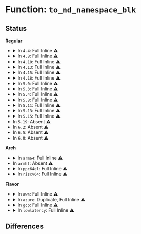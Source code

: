 # Function: <code>to_nd_namespace_blk</code>

## Status
<b>Regular</b>
<ul>
<li>
<details>
<summary>In <code>4.4</code>: Full Inline ⚠️</summary>

**Collision:** Unique Static

**Inline:** Full

**Transformation:** False

**Instances:**

```
In drivers/nvdimm/namespace_devs.c (ffffffff8159b0bb)
Location: include/linux/nd.h:105
Inline: True
Inline callers:
  - drivers/nvdimm/namespace_devs.c:namespace_blk_release
```
</details>
</li>
<li>
<details>
<summary>In <code>4.8</code>: Full Inline ⚠️</summary>

**Collision:** Unique Static

**Inline:** Full

**Transformation:** False

**Instances:**

```
In drivers/nvdimm/namespace_devs.c (ffffffff815f393f)
Location: include/linux/nd.h:120
Inline: True
Inline callers:
  - drivers/nvdimm/namespace_devs.c:create_namespace_blk
  - drivers/nvdimm/namespace_devs.c:namespace_blk_release
```
</details>
</li>
<li>
<details>
<summary>In <code>4.10</code>: Full Inline ⚠️</summary>

**Collision:** Unique Static

**Inline:** Full

**Transformation:** False

**Instances:**

```
In drivers/nvdimm/namespace_devs.c (ffffffff81622261)
Location: include/linux/nd.h:122
Inline: True
Inline callers:
  - drivers/nvdimm/namespace_devs.c:nd_region_register_namespaces
  - drivers/nvdimm/namespace_devs.c:namespace_blk_release
```
</details>
</li>
<li>
<details>
<summary>In <code>4.13</code>: Full Inline ⚠️</summary>

**Collision:** Unique Static

**Inline:** Full

**Transformation:** False

**Instances:**

```
In drivers/nvdimm/namespace_devs.c (ffffffff81636c02)
Location: include/linux/nd.h:135
Inline: True
Inline callers:
  - drivers/nvdimm/namespace_devs.c:nd_region_register_namespaces
  - drivers/nvdimm/namespace_devs.c:nd_namespace_label_update
  - drivers/nvdimm/namespace_devs.c:namespace_blk_release
```
</details>
</li>
<li>
<details>
<summary>In <code>4.15</code>: Full Inline ⚠️</summary>

**Collision:** Unique Static

**Inline:** Full

**Transformation:** False

**Instances:**

```
In drivers/nvdimm/namespace_devs.c (ffffffff8169e8e2)
Location: include/linux/nd.h:135
Inline: True
Inline callers:
  - drivers/nvdimm/namespace_devs.c:scan_labels
  - drivers/nvdimm/namespace_devs.c:nd_namespace_label_update
  - drivers/nvdimm/namespace_devs.c:namespace_blk_release
```
</details>
</li>
<li>
<details>
<summary>In <code>4.18</code>: Full Inline ⚠️</summary>

**Collision:** Unique Static

**Inline:** Full

**Transformation:** False

**Instances:**

```
In drivers/nvdimm/namespace_devs.c (ffffffff816dbcb5)
Location: include/linux/nd.h:135
Inline: True
Inline callers:
  - drivers/nvdimm/namespace_devs.c:nd_region_register_namespaces
  - drivers/nvdimm/namespace_devs.c:scan_labels
  - drivers/nvdimm/namespace_devs.c:scan_labels
  - drivers/nvdimm/namespace_devs.c:cmp_dpa
  - drivers/nvdimm/namespace_devs.c:cmp_dpa
  - drivers/nvdimm/namespace_devs.c:nvdimm_namespace_common_probe
  - drivers/nvdimm/namespace_devs.c:dpa_extents_show
  - drivers/nvdimm/namespace_devs.c:sector_size_store
  - drivers/nvdimm/namespace_devs.c:uuid_store
  - drivers/nvdimm/namespace_devs.c:size_store
  - drivers/nvdimm/namespace_devs.c:size_store
  - drivers/nvdimm/namespace_devs.c:alt_name_show
  - drivers/nvdimm/namespace_devs.c:alt_name_store
  - drivers/nvdimm/namespace_devs.c:nd_namespace_label_update
  - drivers/nvdimm/namespace_devs.c:nvdimm_namespace_disk_name
  - drivers/nvdimm/namespace_devs.c:is_uuid_busy
  - drivers/nvdimm/namespace_devs.c:namespace_blk_release
```
</details>
</li>
<li>
<details>
<summary>In <code>5.0</code>: Full Inline ⚠️</summary>

**Collision:** Unique Static

**Inline:** Full

**Transformation:** False

**Instances:**

```
In drivers/nvdimm/namespace_devs.c (ffffffff816fdcb9)
Location: include/linux/nd.h:135
Inline: True
Inline callers:
  - drivers/nvdimm/namespace_devs.c:nd_region_register_namespaces
  - drivers/nvdimm/namespace_devs.c:scan_labels
  - drivers/nvdimm/namespace_devs.c:scan_labels
  - drivers/nvdimm/namespace_devs.c:cmp_dpa
  - drivers/nvdimm/namespace_devs.c:cmp_dpa
  - drivers/nvdimm/namespace_devs.c:nvdimm_namespace_common_probe
  - drivers/nvdimm/namespace_devs.c:dpa_extents_show
  - drivers/nvdimm/namespace_devs.c:sector_size_store
  - drivers/nvdimm/namespace_devs.c:uuid_store
  - drivers/nvdimm/namespace_devs.c:size_store
  - drivers/nvdimm/namespace_devs.c:size_store
  - drivers/nvdimm/namespace_devs.c:alt_name_show
  - drivers/nvdimm/namespace_devs.c:alt_name_store
  - drivers/nvdimm/namespace_devs.c:nd_namespace_label_update
  - drivers/nvdimm/namespace_devs.c:nvdimm_namespace_disk_name
  - drivers/nvdimm/namespace_devs.c:is_uuid_busy
  - drivers/nvdimm/namespace_devs.c:namespace_blk_release
```
</details>
</li>
<li>
<details>
<summary>In <code>5.3</code>: Full Inline ⚠️</summary>

**Collision:** Unique Static

**Inline:** Full

**Transformation:** False

**Instances:**

```
In drivers/nvdimm/namespace_devs.c (ffffffff81737936)
Location: include/linux/nd.h:127
Inline: True
Inline callers:
  - drivers/nvdimm/namespace_devs.c:nd_region_register_namespaces
  - drivers/nvdimm/namespace_devs.c:scan_labels
  - drivers/nvdimm/namespace_devs.c:scan_labels
  - drivers/nvdimm/namespace_devs.c:cmp_dpa
  - drivers/nvdimm/namespace_devs.c:cmp_dpa
  - drivers/nvdimm/namespace_devs.c:nvdimm_namespace_common_probe
  - drivers/nvdimm/namespace_devs.c:dpa_extents_show
  - drivers/nvdimm/namespace_devs.c:sector_size_store
  - drivers/nvdimm/namespace_devs.c:uuid_store
  - drivers/nvdimm/namespace_devs.c:size_store
  - drivers/nvdimm/namespace_devs.c:__size_store
  - drivers/nvdimm/namespace_devs.c:alt_name_show
  - drivers/nvdimm/namespace_devs.c:alt_name_store
  - drivers/nvdimm/namespace_devs.c:nd_namespace_label_update
  - drivers/nvdimm/namespace_devs.c:nvdimm_namespace_disk_name
  - drivers/nvdimm/namespace_devs.c:is_uuid_busy
  - drivers/nvdimm/namespace_devs.c:namespace_blk_release
```
</details>
</li>
<li>
<details>
<summary>In <code>5.4</code>: Full Inline ⚠️</summary>

**Collision:** Unique Static

**Inline:** Full

**Transformation:** False

**Instances:**

```
In drivers/nvdimm/namespace_devs.c (ffffffff8175b6ec)
Location: include/linux/nd.h:127
Inline: True
Inline callers:
  - drivers/nvdimm/namespace_devs.c:nd_region_register_namespaces
  - drivers/nvdimm/namespace_devs.c:scan_labels
  - drivers/nvdimm/namespace_devs.c:scan_labels
  - drivers/nvdimm/namespace_devs.c:cmp_dpa
  - drivers/nvdimm/namespace_devs.c:cmp_dpa
  - drivers/nvdimm/namespace_devs.c:nvdimm_namespace_common_probe
  - drivers/nvdimm/namespace_devs.c:dpa_extents_show
  - drivers/nvdimm/namespace_devs.c:sector_size_store
  - drivers/nvdimm/namespace_devs.c:uuid_store
  - drivers/nvdimm/namespace_devs.c:size_store
  - drivers/nvdimm/namespace_devs.c:__size_store
  - drivers/nvdimm/namespace_devs.c:alt_name_show
  - drivers/nvdimm/namespace_devs.c:alt_name_store
  - drivers/nvdimm/namespace_devs.c:nd_namespace_label_update
  - drivers/nvdimm/namespace_devs.c:nvdimm_namespace_disk_name
  - drivers/nvdimm/namespace_devs.c:is_uuid_busy
  - drivers/nvdimm/namespace_devs.c:namespace_blk_release
```
</details>
</li>
<li>
<details>
<summary>In <code>5.8</code>: Full Inline ⚠️</summary>

**Collision:** Unique Static

**Inline:** Full

**Transformation:** False

**Instances:**

```
In drivers/nvdimm/namespace_devs.c (ffffffff8181aeed)
Location: include/linux/nd.h:127
Inline: True
Inline callers:
  - drivers/nvdimm/namespace_devs.c:nd_region_register_namespaces
  - drivers/nvdimm/namespace_devs.c:cmp_dpa
  - drivers/nvdimm/namespace_devs.c:cmp_dpa
  - drivers/nvdimm/namespace_devs.c:add_namespace_resource
  - drivers/nvdimm/namespace_devs.c:add_namespace_resource
  - drivers/nvdimm/namespace_devs.c:nvdimm_namespace_common_probe
  - drivers/nvdimm/namespace_devs.c:dpa_extents_show
  - drivers/nvdimm/namespace_devs.c:sector_size_store
  - drivers/nvdimm/namespace_devs.c:sector_size_show
  - drivers/nvdimm/namespace_devs.c:uuid_store
  - drivers/nvdimm/namespace_devs.c:__nvdimm_namespace_capacity
  - drivers/nvdimm/namespace_devs.c:size_store
  - drivers/nvdimm/namespace_devs.c:__size_store
  - drivers/nvdimm/namespace_devs.c:alt_name_show
  - drivers/nvdimm/namespace_devs.c:alt_name_store
  - drivers/nvdimm/namespace_devs.c:nd_namespace_label_update
  - drivers/nvdimm/namespace_devs.c:nvdimm_namespace_disk_name
  - drivers/nvdimm/namespace_devs.c:is_uuid_busy
  - drivers/nvdimm/namespace_devs.c:namespace_blk_release
```
</details>
</li>
<li>
<details>
<summary>In <code>5.11</code>: Full Inline ⚠️</summary>

**Collision:** Unique Static

**Inline:** Full

**Transformation:** False

**Instances:**

```
In drivers/nvdimm/namespace_devs.c (ffffffff8182a00d)
Location: include/linux/nd.h:127
Inline: True
Inline callers:
  - drivers/nvdimm/namespace_devs.c:nd_region_register_namespaces
  - drivers/nvdimm/namespace_devs.c:cmp_dpa
  - drivers/nvdimm/namespace_devs.c:cmp_dpa
  - drivers/nvdimm/namespace_devs.c:add_namespace_resource
  - drivers/nvdimm/namespace_devs.c:add_namespace_resource
  - drivers/nvdimm/namespace_devs.c:nvdimm_namespace_common_probe
  - drivers/nvdimm/namespace_devs.c:dpa_extents_show
  - drivers/nvdimm/namespace_devs.c:sector_size_store
  - drivers/nvdimm/namespace_devs.c:sector_size_show
  - drivers/nvdimm/namespace_devs.c:uuid_store
  - drivers/nvdimm/namespace_devs.c:__nvdimm_namespace_capacity
  - drivers/nvdimm/namespace_devs.c:size_store
  - drivers/nvdimm/namespace_devs.c:__size_store
  - drivers/nvdimm/namespace_devs.c:alt_name_show
  - drivers/nvdimm/namespace_devs.c:alt_name_store
  - drivers/nvdimm/namespace_devs.c:nd_namespace_label_update
  - drivers/nvdimm/namespace_devs.c:nvdimm_namespace_disk_name
  - drivers/nvdimm/namespace_devs.c:is_uuid_busy
  - drivers/nvdimm/namespace_devs.c:namespace_blk_release
```
</details>
</li>
<li>
<details>
<summary>In <code>5.13</code>: Full Inline ⚠️</summary>

**Collision:** Unique Static

**Inline:** Full

**Transformation:** False

**Instances:**

```
In drivers/nvdimm/namespace_devs.c (ffffffff8180d2ec)
Location: include/linux/nd.h:128
Inline: True
Inline callers:
  - drivers/nvdimm/namespace_devs.c:nd_region_register_namespaces
  - drivers/nvdimm/namespace_devs.c:cmp_dpa
  - drivers/nvdimm/namespace_devs.c:cmp_dpa
  - drivers/nvdimm/namespace_devs.c:add_namespace_resource
  - drivers/nvdimm/namespace_devs.c:add_namespace_resource
  - drivers/nvdimm/namespace_devs.c:nvdimm_namespace_common_probe
  - drivers/nvdimm/namespace_devs.c:dpa_extents_show
  - drivers/nvdimm/namespace_devs.c:sector_size_store
  - drivers/nvdimm/namespace_devs.c:sector_size_show
  - drivers/nvdimm/namespace_devs.c:uuid_store
  - drivers/nvdimm/namespace_devs.c:__nvdimm_namespace_capacity
  - drivers/nvdimm/namespace_devs.c:size_store
  - drivers/nvdimm/namespace_devs.c:__size_store
  - drivers/nvdimm/namespace_devs.c:alt_name_show
  - drivers/nvdimm/namespace_devs.c:alt_name_store
  - drivers/nvdimm/namespace_devs.c:nd_namespace_label_update
  - drivers/nvdimm/namespace_devs.c:nvdimm_namespace_disk_name
  - drivers/nvdimm/namespace_devs.c:is_uuid_busy
  - drivers/nvdimm/namespace_devs.c:namespace_blk_release
```
</details>
</li>
<li>
<details>
<summary>In <code>5.15</code>: Full Inline ⚠️</summary>

**Collision:** Unique Static

**Inline:** Full

**Transformation:** False

**Instances:**

```
In drivers/nvdimm/namespace_devs.c (ffffffff8189785c)
Location: include/linux/nd.h:128
Inline: True
Inline callers:
  - drivers/nvdimm/namespace_devs.c:nd_region_register_namespaces
  - drivers/nvdimm/namespace_devs.c:cmp_dpa
  - drivers/nvdimm/namespace_devs.c:cmp_dpa
  - drivers/nvdimm/namespace_devs.c:add_namespace_resource
  - drivers/nvdimm/namespace_devs.c:add_namespace_resource
  - drivers/nvdimm/namespace_devs.c:nvdimm_namespace_common_probe
  - drivers/nvdimm/namespace_devs.c:dpa_extents_show
  - drivers/nvdimm/namespace_devs.c:sector_size_store
  - drivers/nvdimm/namespace_devs.c:sector_size_show
  - drivers/nvdimm/namespace_devs.c:uuid_store
  - drivers/nvdimm/namespace_devs.c:__nvdimm_namespace_capacity
  - drivers/nvdimm/namespace_devs.c:size_store
  - drivers/nvdimm/namespace_devs.c:__size_store
  - drivers/nvdimm/namespace_devs.c:alt_name_show
  - drivers/nvdimm/namespace_devs.c:alt_name_store
  - drivers/nvdimm/namespace_devs.c:nd_namespace_label_update
  - drivers/nvdimm/namespace_devs.c:nvdimm_namespace_disk_name
  - drivers/nvdimm/namespace_devs.c:is_uuid_busy
  - drivers/nvdimm/namespace_devs.c:namespace_blk_release
```
</details>
</li>
<li>
In <code>5.19</code>: Absent ⚠️
</li>
<li>
In <code>6.2</code>: Absent ⚠️
</li>
<li>
In <code>6.5</code>: Absent ⚠️
</li>
<li>
In <code>6.8</code>: Absent ⚠️
</li>
</ul>
<b>Arch</b>
<ul>
<li>
<details>
<summary>In <code>arm64</code>: Full Inline ⚠️</summary>

**Collision:** Unique Static

**Inline:** Full

**Transformation:** False

**Instances:**

```
In drivers/nvdimm/namespace_devs.c (ffff80001095cd74)
Location: include/linux/nd.h:127
Inline: True
Inline callers:
  - drivers/nvdimm/namespace_devs.c:nd_region_register_namespaces
  - drivers/nvdimm/namespace_devs.c:scan_labels
  - drivers/nvdimm/namespace_devs.c:scan_labels
  - drivers/nvdimm/namespace_devs.c:cmp_dpa
  - drivers/nvdimm/namespace_devs.c:cmp_dpa
  - drivers/nvdimm/namespace_devs.c:nvdimm_namespace_common_probe
  - drivers/nvdimm/namespace_devs.c:dpa_extents_show
  - drivers/nvdimm/namespace_devs.c:sector_size_store
  - drivers/nvdimm/namespace_devs.c:uuid_store
  - drivers/nvdimm/namespace_devs.c:size_store
  - drivers/nvdimm/namespace_devs.c:__size_store
  - drivers/nvdimm/namespace_devs.c:alt_name_show
  - drivers/nvdimm/namespace_devs.c:alt_name_store
  - drivers/nvdimm/namespace_devs.c:nd_namespace_label_update
  - drivers/nvdimm/namespace_devs.c:nvdimm_namespace_disk_name
  - drivers/nvdimm/namespace_devs.c:is_uuid_busy
  - drivers/nvdimm/namespace_devs.c:namespace_blk_release
```
</details>
</li>
<li>
In <code>armhf</code>: Absent ⚠️
</li>
<li>
<details>
<summary>In <code>ppc64el</code>: Full Inline ⚠️</summary>

**Collision:** Unique Static

**Inline:** Full

**Transformation:** False

**Instances:**

```
In drivers/nvdimm/namespace_devs.c (c000000000a0e590)
Location: include/linux/nd.h:127
Inline: True
Inline callers:
  - drivers/nvdimm/namespace_devs.c:nd_region_register_namespaces
  - drivers/nvdimm/namespace_devs.c:scan_labels
  - drivers/nvdimm/namespace_devs.c:scan_labels
  - drivers/nvdimm/namespace_devs.c:cmp_dpa
  - drivers/nvdimm/namespace_devs.c:cmp_dpa
  - drivers/nvdimm/namespace_devs.c:nvdimm_namespace_common_probe
  - drivers/nvdimm/namespace_devs.c:dpa_extents_show
  - drivers/nvdimm/namespace_devs.c:sector_size_store
  - drivers/nvdimm/namespace_devs.c:uuid_store
  - drivers/nvdimm/namespace_devs.c:size_store
  - drivers/nvdimm/namespace_devs.c:__size_store
  - drivers/nvdimm/namespace_devs.c:alt_name_show
  - drivers/nvdimm/namespace_devs.c:alt_name_store
  - drivers/nvdimm/namespace_devs.c:nd_namespace_label_update
  - drivers/nvdimm/namespace_devs.c:nvdimm_namespace_disk_name
  - drivers/nvdimm/namespace_devs.c:is_uuid_busy
  - drivers/nvdimm/namespace_devs.c:namespace_blk_release
```
</details>
</li>
<li>
<details>
<summary>In <code>riscv64</code>: Full Inline ⚠️</summary>

**Collision:** Unique Static

**Inline:** Full

**Transformation:** False

**Instances:**

```
In drivers/nvdimm/namespace_devs.c (ffffffe0005cb100)
Location: include/linux/nd.h:127
Inline: True
Inline callers:
  - drivers/nvdimm/namespace_devs.c:nd_region_register_namespaces
  - drivers/nvdimm/namespace_devs.c:scan_labels
  - drivers/nvdimm/namespace_devs.c:scan_labels
  - drivers/nvdimm/namespace_devs.c:cmp_dpa
  - drivers/nvdimm/namespace_devs.c:cmp_dpa
  - drivers/nvdimm/namespace_devs.c:nvdimm_namespace_common_probe
  - drivers/nvdimm/namespace_devs.c:dpa_extents_show
  - drivers/nvdimm/namespace_devs.c:sector_size_store
  - drivers/nvdimm/namespace_devs.c:uuid_store
  - drivers/nvdimm/namespace_devs.c:size_store
  - drivers/nvdimm/namespace_devs.c:__size_store
  - drivers/nvdimm/namespace_devs.c:alt_name_show
  - drivers/nvdimm/namespace_devs.c:alt_name_store
  - drivers/nvdimm/namespace_devs.c:nd_namespace_label_update
  - drivers/nvdimm/namespace_devs.c:nvdimm_namespace_disk_name
  - drivers/nvdimm/namespace_devs.c:is_uuid_busy
  - drivers/nvdimm/namespace_devs.c:namespace_blk_release
```
</details>
</li>
</ul>
<b>Flavor</b>
<ul>
<li>
<details>
<summary>In <code>aws</code>: Full Inline ⚠️</summary>

**Collision:** Unique Static

**Inline:** Full

**Transformation:** False

**Instances:**

```
In drivers/nvdimm/namespace_devs.c (ffffffff8170fddc)
Location: include/linux/nd.h:127
Inline: True
Inline callers:
  - drivers/nvdimm/namespace_devs.c:nd_region_register_namespaces
  - drivers/nvdimm/namespace_devs.c:scan_labels
  - drivers/nvdimm/namespace_devs.c:scan_labels
  - drivers/nvdimm/namespace_devs.c:cmp_dpa
  - drivers/nvdimm/namespace_devs.c:cmp_dpa
  - drivers/nvdimm/namespace_devs.c:nvdimm_namespace_common_probe
  - drivers/nvdimm/namespace_devs.c:dpa_extents_show
  - drivers/nvdimm/namespace_devs.c:sector_size_store
  - drivers/nvdimm/namespace_devs.c:uuid_store
  - drivers/nvdimm/namespace_devs.c:size_store
  - drivers/nvdimm/namespace_devs.c:__size_store
  - drivers/nvdimm/namespace_devs.c:alt_name_show
  - drivers/nvdimm/namespace_devs.c:alt_name_store
  - drivers/nvdimm/namespace_devs.c:nd_namespace_label_update
  - drivers/nvdimm/namespace_devs.c:nvdimm_namespace_disk_name
  - drivers/nvdimm/namespace_devs.c:is_uuid_busy
  - drivers/nvdimm/namespace_devs.c:namespace_blk_release
```
</details>
</li>
<li>
<details>
<summary>In <code>azure</code>: Duplicate, Full Inline ⚠️</summary>

**Collision:** Static Duplication

**Inline:** Full

**Transformation:** False

**Instances:**

```
In drivers/nvdimm/namespace_devs.c (ffffffff816e385c)
Location: include/linux/nd.h:127
Inline: True
Inline callers:
  - drivers/nvdimm/namespace_devs.c:nd_region_register_namespaces
  - drivers/nvdimm/namespace_devs.c:scan_labels
  - drivers/nvdimm/namespace_devs.c:scan_labels
  - drivers/nvdimm/namespace_devs.c:cmp_dpa
  - drivers/nvdimm/namespace_devs.c:cmp_dpa
  - drivers/nvdimm/namespace_devs.c:nvdimm_namespace_common_probe
  - drivers/nvdimm/namespace_devs.c:dpa_extents_show
  - drivers/nvdimm/namespace_devs.c:sector_size_store
  - drivers/nvdimm/namespace_devs.c:uuid_store
  - drivers/nvdimm/namespace_devs.c:size_store
  - drivers/nvdimm/namespace_devs.c:__size_store
  - drivers/nvdimm/namespace_devs.c:alt_name_show
  - drivers/nvdimm/namespace_devs.c:alt_name_store
  - drivers/nvdimm/namespace_devs.c:nd_namespace_label_update
  - drivers/nvdimm/namespace_devs.c:nvdimm_namespace_disk_name
  - drivers/nvdimm/namespace_devs.c:is_uuid_busy
  - drivers/nvdimm/namespace_devs.c:namespace_blk_release
```
```
In drivers/nvdimm/blk.c (ffffffff816eee5f)
Location: include/linux/nd.h:127
Inline: True
Inline callers:
  - drivers/nvdimm/blk.c:nd_blk_probe
```
</details>
</li>
<li>
<details>
<summary>In <code>gcp</code>: Full Inline ⚠️</summary>

**Collision:** Unique Static

**Inline:** Full

**Transformation:** False

**Instances:**

```
In drivers/nvdimm/namespace_devs.c (ffffffff8174ebac)
Location: include/linux/nd.h:127
Inline: True
Inline callers:
  - drivers/nvdimm/namespace_devs.c:nd_region_register_namespaces
  - drivers/nvdimm/namespace_devs.c:scan_labels
  - drivers/nvdimm/namespace_devs.c:scan_labels
  - drivers/nvdimm/namespace_devs.c:cmp_dpa
  - drivers/nvdimm/namespace_devs.c:cmp_dpa
  - drivers/nvdimm/namespace_devs.c:nvdimm_namespace_common_probe
  - drivers/nvdimm/namespace_devs.c:dpa_extents_show
  - drivers/nvdimm/namespace_devs.c:sector_size_store
  - drivers/nvdimm/namespace_devs.c:uuid_store
  - drivers/nvdimm/namespace_devs.c:size_store
  - drivers/nvdimm/namespace_devs.c:__size_store
  - drivers/nvdimm/namespace_devs.c:alt_name_show
  - drivers/nvdimm/namespace_devs.c:alt_name_store
  - drivers/nvdimm/namespace_devs.c:nd_namespace_label_update
  - drivers/nvdimm/namespace_devs.c:nvdimm_namespace_disk_name
  - drivers/nvdimm/namespace_devs.c:is_uuid_busy
  - drivers/nvdimm/namespace_devs.c:namespace_blk_release
```
</details>
</li>
<li>
<details>
<summary>In <code>lowlatency</code>: Full Inline ⚠️</summary>

**Collision:** Unique Static

**Inline:** Full

**Transformation:** False

**Instances:**

```
In drivers/nvdimm/namespace_devs.c (ffffffff8176a02c)
Location: include/linux/nd.h:127
Inline: True
Inline callers:
  - drivers/nvdimm/namespace_devs.c:nd_region_register_namespaces
  - drivers/nvdimm/namespace_devs.c:scan_labels
  - drivers/nvdimm/namespace_devs.c:scan_labels
  - drivers/nvdimm/namespace_devs.c:cmp_dpa
  - drivers/nvdimm/namespace_devs.c:cmp_dpa
  - drivers/nvdimm/namespace_devs.c:nvdimm_namespace_common_probe
  - drivers/nvdimm/namespace_devs.c:dpa_extents_show
  - drivers/nvdimm/namespace_devs.c:sector_size_store
  - drivers/nvdimm/namespace_devs.c:uuid_store
  - drivers/nvdimm/namespace_devs.c:size_store
  - drivers/nvdimm/namespace_devs.c:__size_store
  - drivers/nvdimm/namespace_devs.c:alt_name_show
  - drivers/nvdimm/namespace_devs.c:alt_name_store
  - drivers/nvdimm/namespace_devs.c:nd_namespace_label_update
  - drivers/nvdimm/namespace_devs.c:nvdimm_namespace_disk_name
  - drivers/nvdimm/namespace_devs.c:is_uuid_busy
  - drivers/nvdimm/namespace_devs.c:namespace_blk_release
```
</details>
</li>
</ul>

## Differences
